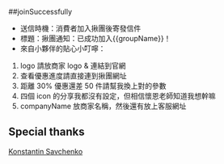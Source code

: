 
##joinSuccessfully 

- 送信時機：消費者加入揪團後寄發信件
- 標題：揪團通知：已成功加入{{groupName}}！
- 來自小夥伴的貼心小叮嚀：
1. logo 請放商家 logo & 連結到官網
2. 查看優惠進度請直接連到揪團網址
3. 距離 30% 優惠還差 50 件請幫我換上對的參數
4. 四個 icon 的分享我都沒有設定，但相信懷恩老師知道我想幹嘛
5. companyName 放商家名稱，然後還有放上客服網址


## Special thanks
[Konstantin Savchenko](https://github.com/konsav/email-templates) 

